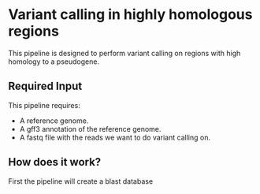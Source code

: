 # Variant calling in highly homologous regions
This pipeline is designed to perform variant calling on regions with high homology to a pseudogene.

## Required Input
This pipeline requires:
  - A reference genome.
  - A gff3 annotation of the reference genome.
  - A fastq file with the reads we want to do variant calling on.

## How does it work?
First the pipeline will create a blast database 
